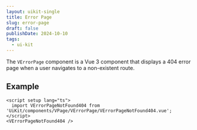 ```yaml
---
layout: uikit-single
title: Error Page
slug: error-page
draft: false
publishDate: 2024-10-10
tags:
  - ui-kit
---
```


The `VErrorPage` component is a Vue 3 component that displays a 404 error page when a user navigates to a non-existent route.

## Example
```vue
<script setup lang="ts">
  import VErrorPageNotFound404 from 'UiKit/components/VPage/VErrorPage/VErrorPageNotFound404.vue';
</script>
<VErrorPageNotFound404 />
```
<script setup lang="ts">
  import VErrorPageNotFound404 from 'UiKit/components/VPage/VErrorPage/VErrorPageNotFound404.vue';
</script>
<VErrorPageNotFound404 />